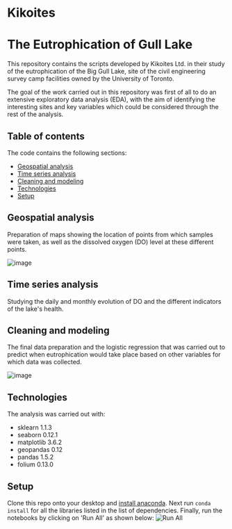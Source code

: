 # Kikoites

# The Eutrophication of Gull Lake

This repository contains the scripts developed by Kikoites Ltd. in their study of the eutrophication of the Big Gull Lake, site of the civil engineering survey camp facilities owned by the University of Toronto. 

The goal of the work carried out in this repository was first of all to do an extensive exploratory data analysis (EDA), with the aim of identifying the interesting sites and key variables which could be considered through the rest of the analysis. 

## Table of contents
The code contains the following sections:
* [Geospatial analysis](#Geospatial-analysis)
* [Time series analysis](#Time-series-analysis)
* [Cleaning and modeling](#Cleaning-and-modeling)
* [Technologies](#Technologies)
* [Setup](#Setup)

## Geospatial analysis
Preparation of maps showing the location of points from which samples were taken, as well as the dissolved oxygen (DO) level at these different points.

![image](https://user-images.githubusercontent.com/61752640/206346374-480e4f90-3c4f-4bb5-a903-6779e63c08b5.png)


## Time series analysis
Studying the daily and monthly evolution of DO and the different indicators of the lake's health.


## Cleaning and modeling
The final data preparation and the logistic regression that was carried out to predict when eutrophication would take place based on other variables for which data was collected.

![image](https://user-images.githubusercontent.com/61752640/206345994-20fdaa21-0374-41d4-8430-21b634a5bf17.png)

## Technologies
The analysis was carried out with:
- sklearn 1.1.3
- seaborn 0.12.1
- matplotlib 3.6.2
- geopandas 0.12
- pandas 1.5.2
- folium 0.13.0

## Setup
Clone this repo onto your desktop and [install anaconda](https://docs.anaconda.com/anaconda/install/index.html). Next run `conda install` for all the libraries listed in the list of dependencies. Finally, run the notebooks by clicking on 'Run All' as shown below:
![Run All](https://user-images.githubusercontent.com/61752640/206351826-78fa3e47-2b3d-4edf-ad22-4092daaac6c9.png) 

